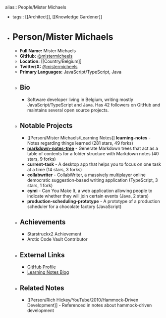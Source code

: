 alias:: People/Mister Michaels

- tags:: [[Architect]], [[Knowledge Gardener]]
- # Person/Mister Michaels
	- **Full Name:** Mister Michaels
	- **GitHub:** [@mistermicheels](https://github.com/mistermicheels)
	- **Location:** [[Country/Belgium]]
	- **Twitter/X:** [@mistermicheels](https://twitter.com/mistermicheels)
	- **Primary Languages:** JavaScript/TypeScript, Java
	- ## Bio
		- Software developer living in Belgium, writing mostly JavaScript/TypeScript and Java. Has 42 followers on GitHub and maintains several open source projects.
	- ## Notable Projects
		- [[Person/Mister Michaels/Learning Notes]] **learning-notes** - Notes regarding things learned (281 stars, 49 forks)
		- **[markdown-notes-tree](https://github.com/mistermicheels/markdown-notes-tree)** - Generate Markdown trees that act as a table of contents for a folder structure with Markdown notes (40 stars, 9 forks)
		- **current-task** - A desktop app that helps you to focus on one task at a time (14 stars, 3 forks)
		- **collabwriter** - CollabWriter, a massively multiplayer online democratic suggestion-based writing application (TypeScript, 3 stars, 1 fork)
		- **cymi** - Can You Make It, a web application allowing people to indicate whether they will join certain events (Java, 2 stars)
		- **production-scheduling-prototype** - A prototype of a production scheduler for a chocolate factory (JavaScript)
	- ## Achievements
		- Starstruckx2 Achievement
		- Arctic Code Vault Contributor
	- ## External Links
		- [GitHub Profile](https://github.com/mistermicheels)
		- [Learning Notes Blog](https://learning-notes.mistermicheels.com/)
	- ## Related Notes
		- [[Person/Rich Hickey/YouTube/2010/Hammock-Driven Development]] - Referenced in notes about hammock-driven development